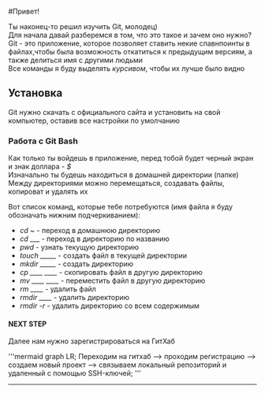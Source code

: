 #Привет!

Ты наконец-то решил изучить Git, молодец)  
Для начала давай разберемся в том, что это такое и зачем оно нужно?  
Git - это приложение, которое позволяет ставить некие спавнпоинты в файлах,чтобы была возможность откатиться к предыдущим версиям, а также делиться имя с другими людьми  
Все команды я буду выделять *курсивом*, чтобы их лучше было видно

## Установка

Git нужно скачать с официального сайта и установить на свой компьютер, оставив все настройки по умолчанию


### Работа с Git Bash

Как только ты войдешь в приложение, перед тобой будет черный экран и знак доллара - *$*  
Изначально ты будешь находиться в домашней директории (папке)  
Между директориями можно перемещаться, создавать файлы, копироват и удалять их  


Вот список команд, которые тебе потребуются (имя файла я буду обозначать нижним подчеркиванием):
- *cd* ~ - переход в домашнюю директорию
- *cd* ___ - переход в директорию по названию
- *pwd* - узнать текущую директорию
- *touch _____* - создать файл в текущей директории
- *mkdir _____* - создать директорию
- *cp ____ ____* - скопировать файл в другую директорию
- *mv ____ ____* - переместить файл в другую директорию
- *rm ____* - удалить файл
- *rmdir ____* - удалить директорию
- *rmdir -r* - удалить директорию со всем содержимым


#### NEXT STEP


Далее нам нужно зарегистрироваться на ГитХаб

'''mermaid
graph LR;
Переходим на гитхаб --> проходим регистрацию --> создаем новый проект --> связываем локальный репозиторий и удаленный с помощью SSH-ключей;
'''


--------